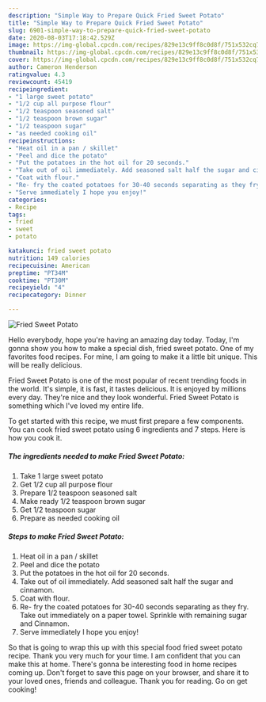 ```yaml
---
description: "Simple Way to Prepare Quick Fried Sweet Potato"
title: "Simple Way to Prepare Quick Fried Sweet Potato"
slug: 6901-simple-way-to-prepare-quick-fried-sweet-potato
date: 2020-08-03T17:18:42.529Z
image: https://img-global.cpcdn.com/recipes/829e13c9ff8c0d8f/751x532cq70/fried-sweet-potato-recipe-main-photo.jpg
thumbnail: https://img-global.cpcdn.com/recipes/829e13c9ff8c0d8f/751x532cq70/fried-sweet-potato-recipe-main-photo.jpg
cover: https://img-global.cpcdn.com/recipes/829e13c9ff8c0d8f/751x532cq70/fried-sweet-potato-recipe-main-photo.jpg
author: Cameron Henderson
ratingvalue: 4.3
reviewcount: 45419
recipeingredient:
- "1 large sweet potato"
- "1/2 cup all purpose flour"
- "1/2 teaspoon seasoned salt"
- "1/2 teaspoon brown sugar"
- "1/2 teaspoon sugar"
- "as needed cooking oil"
recipeinstructions:
- "Heat oil in a pan / skillet"
- "Peel and dice the potato"
- "Put the potatoes in the hot oil for 20 seconds."
- "Take out of oil immediately. Add seasoned salt half the sugar and cinnamon."
- "Coat with flour."
- "Re- fry the coated potatoes for 30-40 seconds separating as they fry. Take out immediately on a paper towel. Sprinkle with remaining sugar and Cinnamon."
- "Serve immediately I hope you enjoy!"
categories:
- Recipe
tags:
- fried
- sweet
- potato

katakunci: fried sweet potato 
nutrition: 149 calories
recipecuisine: American
preptime: "PT34M"
cooktime: "PT30M"
recipeyield: "4"
recipecategory: Dinner

---
```



![Fried Sweet Potato](https://img-global.cpcdn.com/recipes/829e13c9ff8c0d8f/751x532cq70/fried-sweet-potato-recipe-main-photo.jpg)

Hello everybody, hope you're having an amazing day today. Today, I'm gonna show you how to make a special dish, fried sweet potato. One of my favorites food recipes. For mine, I am going to make it a little bit unique. This will be really delicious.



Fried Sweet Potato is one of the most popular of recent trending foods in the world. It's simple, it is fast, it tastes delicious. It is enjoyed by millions every day. They're nice and they look wonderful. Fried Sweet Potato is something which I've loved my entire life.


To get started with this recipe, we must first prepare a few components. You can cook fried sweet potato using 6 ingredients and 7 steps. Here is how you cook it.

<!--inarticleads1-->

##### The ingredients needed to make Fried Sweet Potato:

1. Take 1 large sweet potato
1. Get 1/2 cup all purpose flour
1. Prepare 1/2 teaspoon seasoned salt
1. Make ready 1/2 teaspoon brown sugar
1. Get 1/2 teaspoon sugar
1. Prepare as needed cooking oil




<!--inarticleads2-->

##### Steps to make Fried Sweet Potato:

1. Heat oil in a pan / skillet
1. Peel and dice the potato
1. Put the potatoes in the hot oil for 20 seconds.
1. Take out of oil immediately. Add seasoned salt half the sugar and cinnamon.
1. Coat with flour.
1. Re- fry the coated potatoes for 30-40 seconds separating as they fry. Take out immediately on a paper towel. Sprinkle with remaining sugar and Cinnamon.
1. Serve immediately I hope you enjoy!




So that is going to wrap this up with this special food fried sweet potato recipe. Thank you very much for your time. I am confident that you can make this at home. There's gonna be interesting food in home recipes coming up. Don't forget to save this page on your browser, and share it to your loved ones, friends and colleague. Thank you for reading. Go on get cooking!
